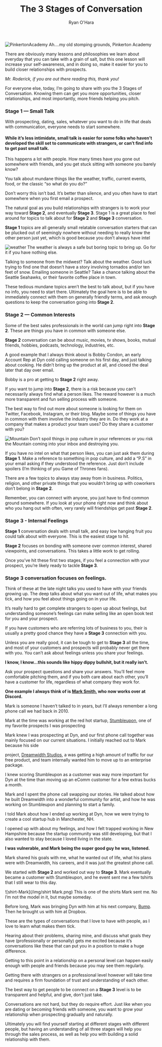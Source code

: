 ﻿---
layout: blog
title: The 3 Stages of Conversation
description: Back in my senior year of high school, at Pinkerton Academy, I learned something that changed the way I communicate with people forever.
coverImage: /img/dns-fail.jpg
publishDate: Mar 14, 2018

author: Ryan O'Hara
authorProfile:  Ryan O'Hara has been an early employee at several startups helping them with marketing and prospecting tactics, including Dyn who was acquired by Oracle for $600+ million in 2016. He's had prospecting campaigns featured in Fortune, Mashable, and TheNextWeb. Ryan specializes in branding, business development, prospecting, and coaching people on how to make good digital first impressions. He also mentors two accelerators, The Iron Yard and The Alpha Loft, and hosts The Prospecting Podcast.
authorImage: /img/Ryan-OHara-Headshot.png
---

![PinkertonAcademy](/img/PinkertonAcademy.png) Ah….my old stomping grounds, Pinkerton Academy

There are obviously many lessons and philosophies we learn about everyday that you can take with a grain of salt, but this one lesson will increase your self-awareness, and in doing so, make it easier for you to build closer relationships with prospects.

_Mr. Roderick, if you are out there reading this, thank you!_

For everyone else, today, I’m going to share with you the 3 Stages of Conversation. Knowing them can get you more opportunities, closer relationships, and most importantly, more friends helping you pitch.

### Stage 1 — Small Talk

With prospecting, dating, sales, whatever you want to do in life that deals with communication, everyone needs to start somewhere.

#### While it’s less intimidate, **small talk** is easier for some folks who haven’t developed the skill set to communicate with strangers, or can’t find info to get past small talk.

This happens a lot with people. How many times have you gone out somewhere with friends, and you get stuck sitting with someone you barely know?

You talk about mundane things like the weather, traffic, current events, food, or the classic “so what do you do?”

Don’t worry this isn’t bad. It’s better than silence, and you often have to start somewhere when you first email a prospect.

The natural goal as you build relationships with strangers is to work your way toward **Stage 2**, and eventually **Stage 3**. Stage 1 is a great place to feel around for topics to talk about for **Stage 2** and **Stage 3** conversation.

**Stage 1** topics are all generally small relatable conversation starters that can be plucked out of seemingly nowhere without needing to really know the other person just yet, which is good because you don’t always have intel

![weather](/img/weather.png) The weather is always a safe but boring topic to bring up. Go for it if you have nothing else.

Talking to someone from the midwest? Talk about the weather. Good luck trying to find one that doesn’t have a story involving tornados and/or ten feet of snow. Emailing someone in Seattle? Take a chance talking about the Seattle Seahawks, or their favorite coffee place in town.

These tedious mundane topics aren’t the best to talk about, but if you have no info, you need to start there. Ultimately the goal here is to be able to immediately connect with them on generally friendly terms, and ask enough questions to keep the conversation going into **Stage 2**.

### Stage 2 — Common Interests

Some of the best sales professionals in the world can jump right into **Stage 2**. These are things you have in common with someone else.

**Stage 2** conversation can be about music, movies, tv shows, books, mutual friends, hobbies, podcasts, technology, industries, etc.

A good example that I always think about is Bobby Condon, an early Account Rep at Dyn cold calling someone on his first day, and just talking about cooking. He didn’t bring up the product at all, and closed the deal later that day over email.

Bobby is a pro at getting to **Stage 2** right away.

If you want to jump into **Stage 2**, there is a risk because you can’t necessarily always find what a person likes. The reward however is a much more transparent and fun selling process with someone.

The best way to find out more about someone is looking for them on Twitter, Facebook, Instagram, or their blog. Maybe some of things you have in common with them involve the industry they are in. Do they work at a company that makes a product your team uses? Do they share a customer with you?

![Mountain](/img/Mountain.png) Don’t spoil things in pop culture in your references or you risk the Mountain coming into your inbox and destroying you.

If you have no intel on what that person likes, you can just ask them during **Stage 1**. Make a reference to something in pop culture, and add a “P.S” in your email asking if they understood the reference. Just don’t include spoilers (I’m thinking of you Game of Thrones fans).

There are a few topics to always stay away from in business. Politics, religion, and other private things that you wouldn’t bring up with coworkers don’t belong in **Stage 2**.

Remember, you can connect with anyone, you just have to find common ground somewhere. If you look at your phone right now and think about who you hang out with often, very rarely will friendships get past **Stage 2**.

### Stage 3 - Internal Feelings

**Stage 1** conversation deals with small talk, and easy low hanging fruit you could talk about with everyone. This is the easiest stage to hit.

**Stage 2** focuses on bonding with someone over common interest, shared viewpoints, and conversations. This takes a little work to get rolling.

Once you’ve hit these first two stages, if you feel a connection with your prospect, you’re likely ready to tackle **Stage 3**.

### Stage 3 conversation focuses on feelings.

Think of these at the late night talks you used to have with your friends growing up. The deep talks about what you want out of life, what makes you tick, and how you feel about things going on in your life.

It’s really hard to get complete strangers to open up about feelings, but understanding someone’s feelings can make selling like an open book test for you and your prospect.

If you have customers who are referring lots of business to you, their is usually a pretty good chance they have a **Stage 3** connection with you.

Unless you are really good, it can be tough to get to **Stage 3** all the time, and most of your customers and prospects will probably never get there with you. You can’t ask about feelings unless you share your feelings.

**I know, I know…this sounds like hippy dippy bullshit, but it really isn’t.**

Ask your prospect questions and share your answers. You’ll feel more comfortable pitching them, and if you both care about each other, you’ll have a customer for life, regardless of what company they work for.

**One example I always think of is [Mark Smith](https://www.linkedin.com/in/zorkian), who now works over at Discord.**

Mark is someone I haven’t talked to in years, but I’ll always remember a long phone call we had back in 2010.

Mark at the time was working at the red hot startup, [Stumbleupon](http://stumbleupon.com/), one of my favorite prospects I was prospecting

Mark knew I was prospecting at Dyn, and our first phone call together was mainly focused on our current situations. I initially reached out to Mark because his side

project, [Dreamwidth Studios](https://www.dreamwidth.org/), a was getting a high amount of traffic for our free product, and team internally wanted him to move up to an enterprise package.

I knew scoring Stumbleupon as a customer was way more important for Dyn at the time than moving up an eComm customer for a few extras bucks a month.

Mark and I spent the phone call swapping our stories. He talked about how he built Dreamwidth into a wonderful community for artist, and how he was working on Stumbleupon and planning to start a family.

I told Mark about how I ended up working at Dyn, how we were trying to create a cool startup hub in Manchester, NH.

I opened up with about my feelings, and how I felt trapped working in New Hampshire because the startup community was still developing, but that I also wanted to stay because I loved living in the state.

**I was vulnerable, and Mark being the super good guy he was, listened.**

Mark shared his goals with me, what he wanted out of life, what his plans were with Dreamwidth, his careers, and it was just the greatest phone call.

We started with **Stage 2** and worked out way to **Stage 3**. Mark eventually became a customer with Stumbleupon, and he event sent me a few tshirts that I still wear to this day.

![shirt-Mark](/img/shirt Mark.png) This is one of the shirts Mark sent me. No I’m not the model in it, but maybe someday.

Before long, Mark was bringing Dyn with him at his next company, [Bump](http://bump.com/). Then he brought us with him at Dropbox.

These are the types of conversations that I love to have with people, as I love to learn what makes them tick.

Hearing about their problems, sharing mine, and discuss what goals they have (professionally or personally) gets me excited because it’s conversations like these that can put you in a position to make a huge difference.

Getting to this point in a relationship on a personal level can happen easily enough with people and friends because you may see them regularly.

Getting there with strangers on a professional level however will take time and requires a firm foundation of trust and understanding of each other.

The best way to get people to be connect on a **Stage 3** level is to be transparent and helpful, and give, don’t just take.

Conversations are not hard, but they do require effort. Just like when you are dating or becoming friends with someone, you want to grow your relationship when prospecting gradually and naturally.

Ultimately you will find yourself starting at different stages with different people, but having an understanding of all three stages will help you through the sales process, as well as help you with building a solid relationship with them.